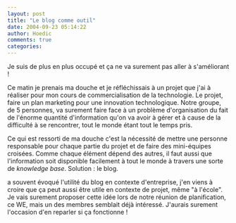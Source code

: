 ```yaml
---
layout: post
title: "Le blog comme outil"
date: 2004-09-23 05:14:22
author: Hoedic
comments: true
categories: 
---
```



Je suis de plus en plus occupé et ça ne va surement pas aller à s'améliorant !

Ce matin je prenais ma douche et je réfléchissais à un projet que j'ai à réaliser pour mon cours de commercialisation de la technologie. Le projet, faire un plan marketing pour une innovation technologique. Notre groupe, de 5 personnes, va surement faire face à un problème d'organisation du fait de l'énorme quantité d'information qu'on va avoir à gérer et à cause de la difficulté à se rencontrer, tout le monde étant tout le temps pris.

Ce qui est ressorti de ma douche c'est la nécessité de mettre une personne responsable pour chaque partie du projet et de faire des mini-équipes croisées. Comme chaque élément dépend des autres, il faut aussi que l'information soit disponible facilement à tout le monde à travers une sorte de *knowledge base*. Solution : le blog.

 a souvent évoqué l'utilité du blog en contexte d'entreprise, j'en viens à croire que ça peut aussi être utile en contexte de projet, même "à l'école". Je vais surement proposer cette idée lors de notre réunion de planification, ce WE, mais un des membres semblait déjà intéressé. J'aurais surement l'occasion d'en reparler si ça fonctionne !